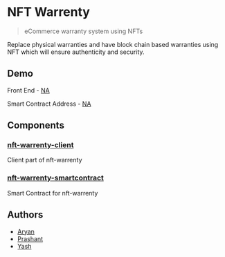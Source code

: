 # NFT Warrenty

> eCommerce warranty system using NFTs

Replace physical warranties and have block chain based warranties using NFT which will ensure authenticity and security.

## Demo

Front End - [NA]()

Smart Contract Address - [NA]()

## Components

### [nft-warrenty-client](https://github.com/aynp/nft-warrenty-client)

Client part of nft-warrenty

### [nft-warrenty-smartcontract](https://github.com/aynp/nft-warrenty-smartcontract)

Smart Contract for nft-warrenty

## Authors

-   [Aryan](https://www.github.com/aynp)
-   [Prashant](https://www.github.com/prashant-th18)
-   [Yash](https://www.github.com/lemontree68)
